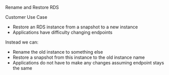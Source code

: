 Rename and Restore RDS 

Customer Use Case
- Restore an RDS instance from a snapshot to a new instance
- Applications have difficulty changing endpoints

Instead we can:
- Rename the old instance to something else
- Restore a snapshot from this instance to the old instance name
- Applications do not have to make any changes assuming endpoint stays the same
